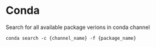 # Conda
Search for all available package verions in conda channel

    conda search -c {channel_name} -f {package_name}
